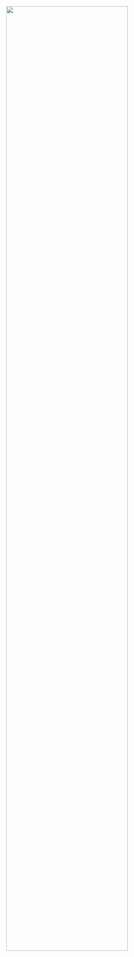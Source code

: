 

<p align="center"><a href="https://weregeorge.blogspot.com/"><img width="80%" src="./assets/georgewere.gif" /></a></p>

<br />


<!--
**GeorgeWere/GeorgeWere** is a ✨ _special_ ✨ repository because its `README.md` (this file) appears on your GitHub profile.

Here are some ideas to get you started:

- 🔭 I’m currently working on ...
- 🌱 I’m currently learning ...
- 👯 I’m looking to collaborate on ...
- 🤔 I’m looking for help with ...
- 💬 Ask me about ...
- 📫 How to reach me: ...
- 😄 Pronouns: ...
- ⚡ Fun fact: ...
-->
